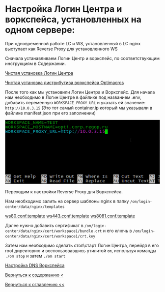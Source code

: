 # Настройка Логин Центра и воркспейса, установленных на одном сервере:

При одновременной работе LC и WS, установленный в LC nginx выступает как Reverse Proxy для установленного WS

Сначала устанавливаем Логин Центр и воркспейс, по соответствующим инструкциям в Содержании.

[Чистая установка Логин Центра](cleanInstallationLc.md)

[Чистая установка дистрибутива воркспейса Optimacros](cleanInstallation.md)

После того как мы установили Логин Центра и Воркспейс.
Для начала нам необходимо в Логин Центре в файлике под названием .env, добавить переменную `WORKSPACE_PROXY_URL` и 
указать ей значение: `http://10.0.3.15` (Это тот самый container.ip который мы указывали в файлике manifest.json при 
его заполнении)

![](./pictures/addedVariable.png)

Переходим к настройки Reverse Proxy для Воркспейса.

Нам необходимо залить на сервер шаблоны nginx в папку `/om/login-center/data/nginx/templates`

[ws80.conf.template](wsProxyTemplates/ws80.conf.template)
[ws443.conf.template](wsProxyTemplates/ws443.conf.template)
[ws8081.conf.template](wsProxyTemplates/ws8081.conf.template)

Далее нужно добавить сертификат в `/om/login-center/data/nginx/cert/workspace1/bundle.crt` и его ключь в `/om/login-center/data/nginx/cert/workspace1/crt.key`

Затем нам необходимо сделать стоп\старт Логин Центра, перейдя в его root директорию и воспользовавшись утилитой `om`, 
используя команды `./om stop` и затем `./om start`

[Настройка DNS Воркспейса](changeWorkspaceDns.md)

[Вернуться к содержанию <](contents.md)

[Вернуться к оглавлению <<](index.md)